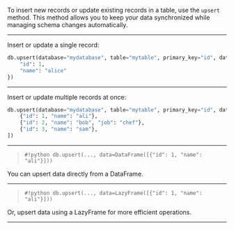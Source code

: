 To insert new records or update existing records in a table, use the `upsert` method. This method allows you to keep your data synchronized while managing schema changes automatically.

---

Insert or update a single record:

```python
db.upsert(database="mydatabase", table="mytable", primary_key="id", data={
    "id": 1, 
    "name": "alice"
})
```

---

Insert or update multiple records at once:

```python
db.upsert(database="mydatabase", table="mytable", primary_key="id", data=[
    {"id": 1, "name": "ali"},
    {"id": 2, "name": "bob", "job": "chef"},
    {"id": 3, "name": "sam"},
])
```

---

> `#!python db.upsert(..., data=DataFrame([{"id": 1, "name": "ali"}]))`

You can upsert data directly from a DataFrame.

---

> `#!python db.upsert(..., data=LazyFrame([{"id": 1, "name": "ali"}]))`

Or, upsert data using a LazyFrame for more efficient operations.

---
